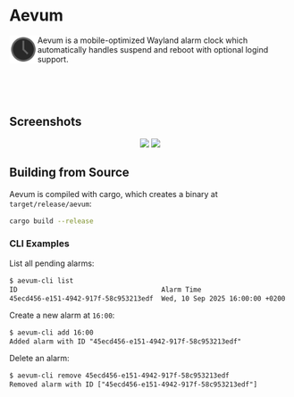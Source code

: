 # Aevum

<p>
  <img src="./logo.svg" width="10%" align="left">

  Aevum is a mobile-optimized Wayland alarm clock which automatically handles
  suspend and reboot with optional logind support.

  <br clear="align"/>
</p>

<br />

## Screenshots

<p align="center">
  <img src="https://github.com/user-attachments/assets/830e06af-1420-41db-93fe-627f42c7af7c" width="30%"/>
  <img src="https://github.com/user-attachments/assets/b5e2d858-96d8-434d-91c7-20a95d37703b" width="30%"/>
</p>

## Building from Source

Aevum is compiled with cargo, which creates a binary at `target/release/aevum`:

```sh
cargo build --release
```

### CLI Examples

List all pending alarms:

```
$ aevum-cli list
ID                                    Alarm Time
45ecd456-e151-4942-917f-58c953213edf  Wed, 10 Sep 2025 16:00:00 +0200
```

Create a new alarm at `16:00`:

```
$ aevum-cli add 16:00
Added alarm with ID "45ecd456-e151-4942-917f-58c953213edf"
```

Delete an alarm:

```
$ aevum-cli remove 45ecd456-e151-4942-917f-58c953213edf
Removed alarm with ID ["45ecd456-e151-4942-917f-58c953213edf"]
```
